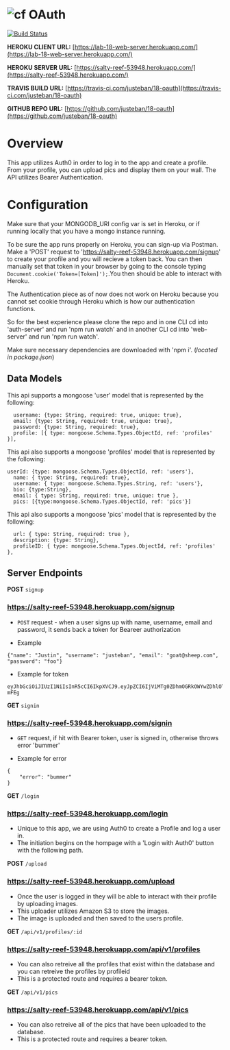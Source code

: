 ![cf](http://i.imgur.com/7v5ASc8.png) OAuth
===

[![Build Status](https://travis-ci.com/justeban/18-oauth.svg?branch=master)](https://travis-ci.com/justeban/18-oauth)

**HEROKU CLIENT URL:** [https://lab-18-web-server.herokuapp.com/](https://lab-18-web-server.herokuapp.com/)

**HEROKU SERVER URL:** [https://salty-reef-53948.herokuapp.com/](https://salty-reef-53948.herokuapp.com/)

**TRAVIS BUILD URL:** [https://travis-ci.com/justeban/18-oauth](https://travis-ci.com/justeban/18-oauth)

**GITHUB REPO URL:** [https://github.com/justeban/18-oauth](https://github.com/justeban/18-oauth) 


# Overview

This app utilizes Auth0 in order to log in to the app and create a profile. From your profile, you can upload pics and display them on your wall. The API utilizes Bearer Authentication. 

# Configuration

Make sure that your MONGODB_URI config var is set in Heroku, or if running locally that you have a mongo instance running.

To be sure the app runs properly on Heroku, you can sign-up via Postman. Make a 'POST' request to 'https://salty-reef-53948.herokuapp.com/signup' to create your profile and you will recieve a token back. You can then manually set that token in your browser by going to the console typing `Document.cookie('Token=[Token]');`.You then should be able to interact with Heroku.

The Authentication piece as of now does not work on Heroku because you cannot set cookie through Heroku which is how our authentication functions.

So for the best experience please clone the repo and in one CLI cd into 'auth-server' and run 'npm run watch' and in another CLI cd into 'web-server' and run 'npm run watch'.

Make sure necessary dependencies are downloaded with 'npm i'. (*located in package.json*)

## Data Models

This api supports a mongoose 'user' model that is represented by the following:
```const userSchema = new mongoose.Schema({
  username: {type: String, required: true, unique: true},
  email: {type: String, required: true, unique: true},
  password: {type: String, required: true},
  profile: [{ type: mongoose.Schema.Types.ObjectId, ref: 'profiles' }],

```
This api also supports a mongoose 'profiles' model that is represented by the following: 
```
userId: {type: mongoose.Schema.Types.ObjectId, ref: 'users'},
  name: { type: String, required: true},
  username: { type: mongoose.Schema.Types.String, ref: 'users'},
  bio: {type:String},
  email: { type: String, required: true, unique: true },
  pics: [{type:mongoose.Schema.Types.ObjectId, ref: 'pics'}]
```

This api also supports a mongoose 'pics' model that is represented by the following:
```
  url: { type: String, required: true },
  description: {type: String},
  profileID: { type: mongoose.Schema.Types.ObjectId, ref: 'profiles' },
```

## Server Endpoints

**POST** `signup`

### https://salty-reef-53948.herokuapp.com/signup
* `POST` request - when a user signs up with name, username, email and password, it sends back a token for Beareer authorization

- Example
 
 ```
 {"name": "Justin", "username": "justeban", "email": "goat@sheep.com", "password": "foo"}
 ```

- Example for token

```
eyJhbGciOiJIUzI1NiIsInR5cCI6IkpXVCJ9.eyJpZCI6IjViMTg0ZDhmOGRkOWYwZDhlOTk2MmVjMSIsImlhdCI6MTUyODMxOTM3NX0.Pzg_k06Z7wGMi83g4QCM4Nr4AAYy8pinQqlfwj-mFEg
```


**GET** `signin`

### https://salty-reef-53948.herokuapp.com/signin

* `GET` request, if hit with Bearer token, user is signed in, otherwise throws error 'bummer'


- Example for error
```
{
    "error": "bummer"
}
```

**GET** `/login`

### https://salty-reef-53948.herokuapp.com/login

- Unique to this app, we are using Auth0 to create a Profile and log a user in.
- The initiation begins on the hompage with a 'Login with Auth0' button with the following path.


**POST** `/upload`

### https://salty-reef-53948.herokuapp.com/upload

- Once the user is logged in they will be able to interact with their profile by uploading images.
- This uploader utilizes Amazon S3 to store the images.
- The image is uploaded and then saved to the users profile.

**GET** `/api/v1/profiles/:id`

### https://salty-reef-53948.herokuapp.com/api/v1/profiles

- You can also retreive all the profiles that exist within the database and you can retreive the profiles by profileid
- This is a protected route and requires a bearer token.

**GET** `/api/v1/pics`
### https://salty-reef-53948.herokuapp.com/api/v1/pics

- You can also retreive all of the pics that have been uploaded to the database.
- This is a protected route and requires a bearer token.
